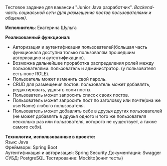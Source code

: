 Тестовое задание для вакансии "Junior Java разработчик".
_Backend-часть социальной сети (для размещения постов пользователями и общения)._

**Исполнитель**:
Екатерина Шульга

**Реализованный функционал:**
- Авторизация и аутентификация пользователей(большая часть функционала доступна только пользовалям прошедшим
авторизацию и аутентификацию).
- Возможна дальнейшее проработка распределения ролей между пользователями: пользователь и администратор.
  (у пользователя есть поле ROLE).
- Пользоатель может изменить свой пароль.
- CRUD для размещения постов: пользователь может добавлять, редактировать, удалять свои посты.
- Пользователь может запросить список своих постов.
- Пользователь может запросить пост по заголовку или почте(она же userName) любого пользователя.
- Пользователь может добавлять себе в друзья других пользователей (не может добавлять в друзья 
одного и того же пользователя несколько раз или пользователя, которого не существует, а также 
самого себя).


**Технологии, использованные в проекте:**<br>
Язык: Java<br>
Фреймворк: Spring Boot<br>
Аутентификация и авторизация: Spring Security
Документация: Swagger
СУБД: PostgreSQL
Тестирование: Mockito(юнит тесты)
